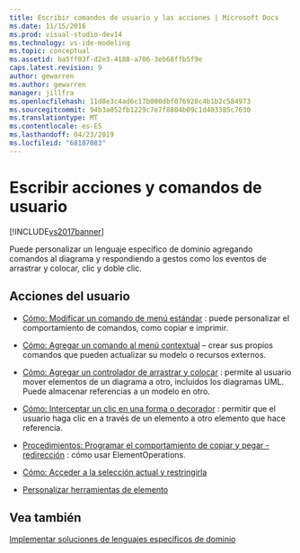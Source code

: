 ```yaml
---
title: Escribir comandos de usuario y las acciones | Microsoft Docs
ms.date: 11/15/2016
ms.prod: visual-studio-dev14
ms.technology: vs-ide-modeling
ms.topic: conceptual
ms.assetid: ba5ff03f-d2e3-4188-a706-3eb68ffb5f9e
caps.latest.revision: 9
author: gewarren
ms.author: gewarren
manager: jillfra
ms.openlocfilehash: 11d8e3c4ad6c17b000dbf076928c4b1b2c584973
ms.sourcegitcommit: 94b3a052fb1229c7e7f8804b09c1d403385c7630
ms.translationtype: MT
ms.contentlocale: es-ES
ms.lasthandoff: 04/23/2019
ms.locfileid: "68187083"
---
```

# <a name="writing-user-commands-and-actions"></a>Escribir acciones y comandos de usuario
[!INCLUDE[vs2017banner](../includes/vs2017banner.md)]

Puede personalizar un lenguaje específico de dominio agregando comandos al diagrama y respondiendo a gestos como los eventos de arrastrar y colocar, clic y doble clic.  
  
## <a name="user-actions"></a>Acciones del usuario  
  
- [Cómo: Modificar un comando de menú estándar](../modeling/how-to-modify-a-standard-menu-command-in-a-domain-specific-language.md) : puede personalizar el comportamiento de comandos, como copiar e imprimir.  
  
- [Cómo: Agregar un comando al menú contextual](../modeling/how-to-add-a-command-to-the-shortcut-menu.md) – crear sus propios comandos que pueden actualizar su modelo o recursos externos.  
  
- [Cómo: Agregar un controlador de arrastrar y colocar](../modeling/how-to-add-a-drag-and-drop-handler.md) : permite al usuario mover elementos de un diagrama a otro, incluidos los diagramas UML. Puede almacenar referencias a un modelo en otro.  
  
- [Cómo: Interceptar un clic en una forma o decorador](../modeling/how-to-intercept-a-click-on-a-shape-or-decorator.md) : permitir que el usuario haga clic en a través de un elemento a otro elemento que hace referencia.  
  
- [Procedimientos: Programar el comportamiento de copiar y pegar - redirección](../misc/how-to-program-copy-and-paste-behavior-redirect.md) : cómo usar ElementOperations.  
  
- [Cómo: Acceder a la selección actual y restringirla](../modeling/how-to-access-and-constrain-the-current-selection.md)  
  
- [Personalizar herramientas de elemento](../modeling/customizing-element-tools.md)  
  
## <a name="see-also"></a>Vea también  
 [Implementar soluciones de lenguajes específicos de dominio](../modeling/deploying-domain-specific-language-solutions.md)
